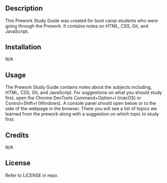 # <Your-Project-Title>

## Description

This Prework Study Guide was created for boot camp students who were going through the Prework. It contains notes on HTML, CSS, Git, and JavaScript.

## Installation

N/A

## Usage

The Prework Study Guide contains notes about the subjects including, HTML, CSS, Git, and JavaScript. For suggestions on what you should study first, open the Chrome DevTools Command+Option+I (macOS) or Control+Shift+I (Windows). A console panel should open below or to the side of the webpage in the browser. There you will see a list of topics we learned from the prework along with a suggestion on which topic to study first.

## Credits

N/A

## License

Refer to LICENSE in repo.